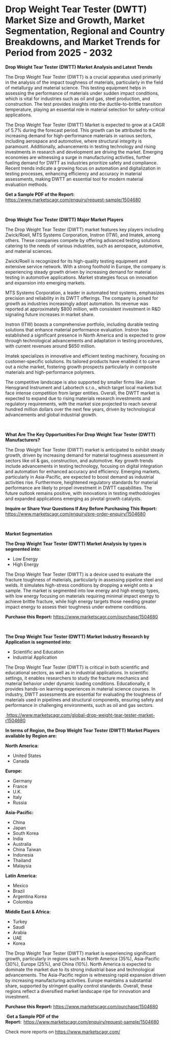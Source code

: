 <p><h1>Drop Weight Tear Tester (DWTT) Market Size and Growth, Market Segmentation, Regional and Country Breakdowns, and Market Trends for Period from 2025 -  2032</h1></p><p><strong>Drop Weight Tear Tester (DWTT) Market Analysis and Latest Trends</strong></p>
<p><p>The Drop Weight Tear Tester (DWTT) is a crucial apparatus used primarily in the analysis of the impact toughness of materials, particularly in the field of metallurgy and material science. This testing equipment helps in assessing the performance of materials under sudden impact conditions, which is vital for industries such as oil and gas, steel production, and construction. The test provides insights into the ductile-to-brittle transition temperature, playing an essential role in material selection for safety-critical applications.</p><p>The Drop Weight Tear Tester (DWTT) Market is expected to grow at a CAGR of 5.7% during the forecast period. This growth can be attributed to the increasing demand for high-performance materials in various sectors, including aerospace and automotive, where structural integrity is paramount. Additionally, advancements in testing technology and rising investments in research and development are driving the market. Emerging economies are witnessing a surge in manufacturing activities, further fueling demand for DWTT as industries prioritize safety and compliance. Recent trends indicate a growing focus on automation and digitalization in testing processes, enhancing efficiency and accuracy in material assessments, making DWTT an essential tool for modern material evaluation methods.</p></p>
<p><strong>Get a Sample PDF of the Report:&nbsp;</strong> <a href="https://www.marketscagr.com/enquiry/request-sample/1504680?utm_campaign=2383&utm_medium=2&utm_source=Github&utm_content=ia&utm_term=11042025&utm_id=drop-weight-tear-tester-dwtt">https://www.marketscagr.com/enquiry/request-sample/1504680</a></p>
<p>&nbsp;</p>
<p><strong>Drop Weight Tear Tester (DWTT) Major Market Players</strong></p>
<p><p>The Drop Weight Tear Tester (DWTT) market features key players including Zwick/Roell, MTS Systems Corporation, Instron (ITW), and Imatek, among others. These companies compete by offering advanced testing solutions catering to the needs of various industries, such as aerospace, automotive, and material sciences.</p><p>Zwick/Roell is recognized for its high-quality testing equipment and extensive service network. With a strong foothold in Europe, the company is experiencing steady growth driven by increasing demand for material testing in automotive applications. Market strategies focus on innovation and expansion into emerging markets.</p><p>MTS Systems Corporation, a leader in automated test systems, emphasizes precision and reliability in its DWTT offerings. The company is poised for growth as industries increasingly adopt automation. Its revenue was reported at approximately $800 million, with consistent investment in R&D signaling future increases in market share.</p><p>Instron (ITW) boasts a comprehensive portfolio, including durable testing solutions that enhance material performance evaluation. Instron has established a significant presence in North America and is expected to grow through technological advancements and adaptation in testing procedures, with current revenues around $650 million.</p><p>Imatek specializes in innovative and efficient testing machinery, focusing on customer-specific solutions. Its tailored products have enabled it to carve out a niche market, fostering growth prospects particularly in composite materials and high-performance polymers.</p><p>The competitive landscape is also supported by smaller firms like Jinan Hensgrand Instrument and Labortech s.r.o., which target local markets but face intense competition from larger entities. Overall, the DWTT market is expected to expand due to rising materials research investments and regulatory requirements, with the market size projected to reach several hundred million dollars over the next few years, driven by technological advancements and global industrial growth.</p></p>
<p>&nbsp;</p>
<p><strong>What Are The Key Opportunities For Drop Weight Tear Tester (DWTT) Manufacturers?</strong></p>
<p><p>The Drop Weight Tear Tester (DWTT) market is anticipated to exhibit steady growth, driven by increasing demand for material toughness assessment in sectors like oil & gas, construction, and automotive. Key growth trends include advancements in testing technology, focusing on digital integration and automation for enhanced accuracy and efficiency. Emerging markets, particularly in Asia-Pacific, are expected to boost demand as industrial activities rise. Furthermore, heightened regulatory standards for material performance are likely to propel investment in DWTT capabilities. The future outlook remains positive, with innovations in testing methodologies and expanded applications emerging as pivotal growth catalysts.</p></p>
<p><strong>Inquire or Share Your Questions If Any Before Purchasing This Report:</strong> <a href="https://www.marketscagr.com/enquiry/pre-order-enquiry/1504680?utm_campaign=2383&utm_medium=2&utm_source=Github&utm_content=ia&utm_term=11042025&utm_id=drop-weight-tear-tester-dwtt">https://www.marketscagr.com/enquiry/pre-order-enquiry/1504680</a></p>
<p>&nbsp;</p>
<p><strong>Market Segmentation</strong></p>
<p><strong>The Drop Weight Tear Tester (DWTT) Market Analysis by types is segmented into:</strong></p>
<p><ul><li>Low Energy</li><li>High Energy</li></ul></p>
<p><p>The Drop Weight Tear Tester (DWTT) is a device used to evaluate the fracture toughness of materials, particularly in assessing pipeline steel and welds. It simulates high-stress conditions by dropping a weight onto a sample. The market is segmented into low energy and high energy types, with low energy focusing on materials requiring minimal impact energy to achieve brittle fracture, while high energy targets those needing greater impact energy to assess their toughness under extreme conditions.</p></p>
<p><strong>Purchase this Report:&nbsp;</strong><a href="https://www.marketscagr.com/purchase/1504680?utm_campaign=2383&utm_medium=2&utm_source=Github&utm_content=ia&utm_term=11042025&utm_id=drop-weight-tear-tester-dwtt">https://www.marketscagr.com/purchase/1504680</a></p>
<p>&nbsp;</p>
<p><strong>The Drop Weight Tear Tester (DWTT) Market Industry Research by Application is segmented into:</strong></p>
<p><ul><li>Scientific and Education</li><li>Industrial Application</li></ul></p>
<p><p>The Drop Weight Tear Tester (DWTT) is critical in both scientific and educational sectors, as well as in industrial applications. In scientific settings, it enables researchers to study the fracture mechanics and material behavior under dynamic loading conditions. Educationally, it provides hands-on learning experiences in material science courses. In industry, DWTT assessments are essential for evaluating the toughness of materials used in pipelines and structural components, ensuring safety and performance in challenging environments, such as oil and gas sectors.</p></p>
<p><a href="https://www.marketscagr.com/global-drop-weight-tear-tester-market-r1504680?utm_campaign=2383&utm_medium=2&utm_source=Github&utm_content=ia&utm_term=11042025&utm_id=drop-weight-tear-tester-dwtt">&nbsp;https://www.marketscagr.com/global-drop-weight-tear-tester-market-r1504680</a></p>
<p><strong>In terms of Region, the Drop Weight Tear Tester (DWTT) Market Players available by Region are:</strong></p>
<p>
    <p> <strong> North America: </strong>
        <ul>
            <li>United States</li>
            <li>Canada</li>
        </ul>
        </p> 
    <p> <strong> Europe: </strong>
        <ul>
            <li>Germany</li>
            <li>France</li>
            <li>U.K.</li>
            <li>Italy</li>
            <li>Russia</li>
        </ul>
        </p> 
    <p> <strong> Asia-Pacific: </strong>
        <ul>
            <li>China</li>
            <li>Japan</li>
            <li>South Korea</li>
            <li>India</li>
            <li>Australia</li>
            <li>China Taiwan</li>
            <li>Indonesia</li>
            <li>Thailand</li>
            <li>Malaysia</li>
        </ul>
        </p> 
    <p> <strong> Latin America: </strong>
        <ul>
            <li>Mexico</li>
            <li>Brazil</li>
            <li>Argentina Korea</li>
            <li>Colombia</li>
        </ul>
        </p> 
    <p> <strong> Middle East & Africa: </strong>
        <ul>
            <li>Turkey</li>
            <li>Saudi</li>
            <li>Arabia</li>
            <li>UAE</li>
            <li>Korea</li>
        </ul>
    </p>
    </p>
<p><p>The Drop Weight Tear Tester (DWTT) market is experiencing significant growth, particularly in regions such as North America (35%), Asia-Pacific (30%), Europe (25%), and China (10%). North America is expected to dominate the market due to its strong industrial base and technological advancements. The Asia-Pacific region is witnessing rapid expansion driven by increasing manufacturing activities. Europe maintains a substantial share, supported by stringent quality control standards. Overall, these regions reflect a diversified market landscape ripe for innovation and investment.</p></p>
<p><strong>Purchase this Report: </strong><a href="https://www.marketscagr.com/purchase/1504680?utm_campaign=2383&utm_medium=2&utm_source=Github&utm_content=ia&utm_term=11042025&utm_id=drop-weight-tear-tester-dwtt">https://www.marketscagr.com/purchase/1504680</a></p>
<p>&nbsp;<strong>Get a Sample PDF of the Report:&nbsp;&nbsp;</strong><a href="https://www.marketscagr.com/enquiry/request-sample/1504680?utm_campaign=2383&utm_medium=2&utm_source=Github&utm_content=ia&utm_term=11042025&utm_id=drop-weight-tear-tester-dwtt">https://www.marketscagr.com/enquiry/request-sample/1504680</a></p>
<p><strong></strong></p>
<p>Check more reports on <a href="https://www.marketscagr.com/?utm_campaign=2383&utm_medium=2&utm_source=Github&utm_content=ia&utm_term=11042025&utm_id=drop-weight-tear-tester-dwtt">https://www.marketscagr.com/</a></p>